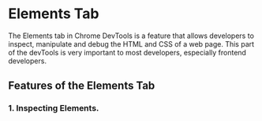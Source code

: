 # Elements Tab

The Elements tab in Chrome DevTools is a feature that allows developers to inspect, manipulate and debug the HTML and CSS of a web page. This part of the devTools is very important to most developers, especially frontend developers.

## Features of the Elements Tab

### 1. Inspecting Elements.


